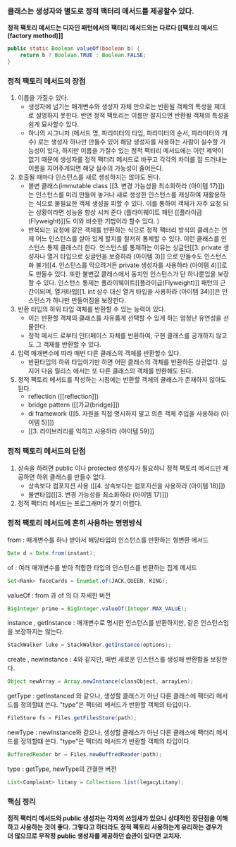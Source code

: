 ### 클래스는 생성자와 별도로 정적 팩터리 메서드를 제공할수 있다.

**정적 팩토리 메서드는 디자인 패턴에서의 팩터리 메서드와는 다르다 [[팩토리 메서드 (factory method)]]**

```java
public static Boolean valueOf(boolean b) {
	return b ? Boolean.TRUE : Boolean.FALSE;    
}
```

### 정적 팩토리 메서드의 장점 
1. 이름을 가질수 있다. 
	- 생성자에 넘기는 매개변수와 생성자 자체 만으로는 반환될 객체의 특성을 제대로 설명하지 못한다. 반면 정적 팩토리는 이름만 잘지으면 반환될 객체의 특성을 쉽게 묘사할수 있다. 
	- 하나의 시그니처 (메서드 명, 파리미터의 타입, 파라미터의 순서, 파라미터의 개수) 로는 생성자 하나만 만들수 있어 해당 생성자를 사용하는 사람이 실수할 가능성이 있다, 하지만 이름을 가질수 있는 정적 팩터리 메서드에는 이런 제약이 없기 때문에 생성자를 정적 팩터리 메서드로 바꾸고 각각의 차이를 잘 드러내는 이름을 지어주게되면 해당 실수의 가능성이 줄어든다. 
2. 호출될 때마다 인스턴스를 새로 생성하지는 않아도 된다. 
	- 블변 클래스(immutable class [[3. 변경 가능성을 최소화하라 (아이템 17)]])는 인스턴스를 미리 만들어 놓거나 새로 생성한 인스턴스를 캐싱하여 재활용하는 식으로 불필요한 객체 생성을 피할 수 있다. 이를 통하여 객체가 자주 요청 되는 상황이라면 성능을 향상 시켜 준다 (플라이웨이트 패턴 [[플라이급(Flyweight)]]도 이와 비슷한 기법이라 할수 있다. )
	- 반복되는 요청에 같은 객체를 반환하는 식으로 정적 팩터리 방식의 클래스는 언제 어느 인스턴스를 살아 있게 할지를 철저히 통제할 수 있다. 이런 클래스를 인스턴스 통제 클래스라 한다. 인스턴스를 통제하는 이유는 싱글턴[[3. private 생성자나 열거 타입으로 싱글턴을 보증하라 (아이템 3)]] 으로 만들수도 인스턴스 화 불가[[4. 인스턴스를 막으려거든 private 생성자를 사용하라 (아이템 4)]]로도 만들수 있다. 또한 불변값 클래스에서 동치인 인스턴스가 단 하나뿐임을 보장할 수 있다. 인스턴스 통제는 플라이웨이트[[플라이급(Flyweight)]] 패턴의 근간이되며, 열거타입[[1. int 상수 대신 열거 타입을 사용하라 (아이템 34)]]은 인스턴스가 하나만 만들어짐을 보장한다. 
3. 반환 타입의 하위 타입 객체를 반환할 수 있는 능력이 있다. 
	- 이는 반환할 객체의 클래스를 자유롭게 선택할 수 있게 하는 엄청난 유연성을 선물한다. 
	- 정적 메서드 로부터 인터페이스 자체를 반환하여, 구현 클래스를 공개하지 않고도 그 객체를 반환할 수 있다. 
4. 입력 매개변수에 따라 매번 다른 클래스의 객체를 반환할수 있다. 
	- 반환타입의 하위 타입이기만 하면 어떤 클래스의 객체를 반환하든 상관없다. 심지어 다음 릴리스 에서는 또 다른 클래스의 객체를 반환해도 된다. 
5. 정적 팩토리 메서드를 작성하는 시점에는 반환할 객체의 클래스가 존재하지 않아도된다. 
	- reflection ([[reflection]])
	- bridge pattern ([[가교(bridge)]])
	- di framework ([[5. 자원을 직접 명시하지 말고 의존 객체 주입을 사용하라 (아이템 5)]])
	- [[3. 라이브러리를 익히고 사용하라 (아이템 59)]]

### 정적 팩토리 메서드의 단점 

1. 상속을 하려면 public 이나 protected 생성자가 필요하니 정적 팩토리 메서드만 제공하면 하위 클래스를 만들수 없다. 
	-  상속보다 컴포지션 사용 ([[4. 상속보다는 컴포지션을 사용하라 (아이템 18)]])
	- 불변타입([[3. 변경 가능성을 최소화하라 (아이템 17)]])
2. 정적 팩터리 메서드는 프로그래머가 찾기 어렵다. 


### 정적 팩토리 메서드에 흔히 사용하는 명명방식 
from : 매개변수를 하나 받아서 해당타입의 인스턴스를 반환하는 형변환 메서드 
```java 
Date d = Date.from(instant);
```
of : 여러 매개변수를 받아 적합한 타입의 인스턴스를 반환하는 집계 메서드 
```java 
Set<Rank> faceCards = EnumSet.of(JACK,QUEEN, KING);
```
valueOf : from 과 of 의 더 자세한 버전 
```java 
BigInteger prime = BigInteger.valueOf(Integer.MAX_VALUE);
```
instance , getInstance : 매개변수로 명시한 인스턴스를 반환하지만, 같은 인스턴스임을 보장하지는 않는다. 
```java 
StackWalker luke = StackWalker.getInstance(options);
```
create , newInstance : 4와 같지만, 매번 새로운 인스턴스를 생성해 반환함을 보장한다. 
```java 
Object newArray = Array.newInstance(classObject, arrayLen);
```
getType : getInstanced 와 같으나, 생성할 클래스가 아닌 다른 클래스에 팩터리 메서드를 정의할떄 쓴다. "type"은 팩터리 메서드가 반환할 객체의 타입이다. 
```java 
FileStore fs = Files.getFilesStore(path);
```
 newType : newInstance와 같으나, 생성할 클래스가 아닌 다른 클래스에 팩터리 메서드를 정의할떄 쓴다. "type"은 팩터리 메서드가 반환할 객체의 타입이다. 
 ```java 
BufferedReader br = Files.newBuffredReader(path);
```
type : getType, newType의 간결한 버전 
```java 
List<Complaint> litany = Collections.list(legacyLitany);
```

### 핵심 정리 
**정적 팩터리 메서드와 public 생성자는 각자의 쓰임새가 있으니 상대적인 장단점을 이해하고 사용하는 것이 좋다. 그렇다고 하더라도 정적 팩토리 사용하는게 유리하는 경우가 더 많으므로 무작정 public 생성자를 제공하던 습관이 있다면 고치자.**